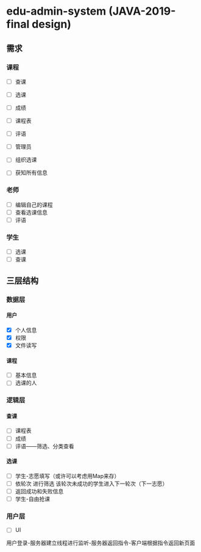 # edu-admin-system (JAVA-2019-final design)
## 需求
### 课程
- [ ] 查课
- [ ] 选课
- [ ] 成绩
- [ ] 课程表
- [ ] 评语

- [ ] 管理员
- [ ] 组织选课
- [ ] 获知所有信息

### 老师
- [ ] 编辑自己的课程
- [ ] 查看选课信息
- [ ] 评语
### 学生
- [ ] 选课
- [ ] 查课

## 三层结构
### 数据层
#### 用户
- [x] 个人信息
- [x] 权限
- [x] 文件读写

#### 课程
- [ ] 基本信息
- [ ] 选课的人

### 逻辑层
#### 查课
- [ ] 课程表
- [ ] 成绩
- [ ] 评语——筛选、分类查看
#### 选课
- [ ] 学生-志愿填写（或许可以考虑用Map来存）
- [ ] 依轮次 进行筛选 该轮次未成功的学生进入下一轮次（下一志愿）
- [ ] 返回成功和失败信息
- [ ] 学生-自由抢课

### 用户层
- [ ] UI

用户登录-服务器建立线程进行监听-服务器返回指令-客户端根据指令返回新页面
